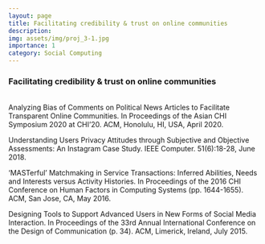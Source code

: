 ```yaml
---
layout: page
title: Facilitating credibility & trust on online communities
description:
img: assets/img/proj_3-1.jpg
importance: 1
category: Social Computing
---
```


<h3>Facilitating credibility & trust on online communities</h3>
<br>
Analyzing Bias of Comments on Political News Articles to Facilitate Transparent Online Communities. In Proceedings of the Asian CHI Symposium 2020 at CHI’20. ACM, Honolulu, HI, USA, April 2020.

Understanding Users Privacy Attitudes through Subjective and Objective Assessments: An Instagram Case Study. IEEE Computer. 51(6):18-28, June 2018.

‘MASTerful’ Matchmaking in Service Transactions: Inferred Abilities, Needs and Interests versus Activity Histories. In Proceedings of the 2016 CHI Conference on Human Factors in Computing Systems (pp. 1644-1655). ACM, San Jose, CA, May 2016.

Designing Tools to Support Advanced Users in New Forms of Social Media Interaction. In Proceedings of the 33rd Annual International Conference on the Design of Communication (p. 34). ACM, Limerick, Ireland, July 2015.
